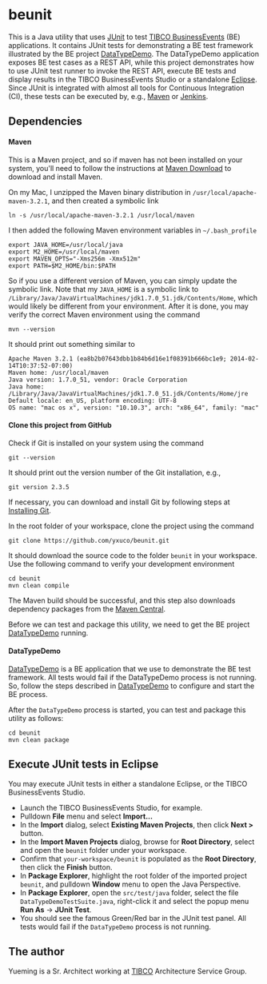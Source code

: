 # beunit
This is a Java utility that uses [JUnit](http://junit.org/) to test [TIBCO BusinessEvents](https://docs.tibco.com/products/tibco-businessevents-5-2-0) (BE) applications.  It contains JUnit tests for demonstrating a BE test framework illustrated by the BE project [DataTypeDemo](https://github.com/yxuco/DataTypeDemo).  The DataTypeDemo application exposes BE test cases as a REST API, while this project demonstrates how to use JUnit test runner to invoke the REST API, execute BE tests and display results in the TIBCO BusinessEvents Studio or a standalone [Eclipse](https://eclipse.org/).  Since JUnit is integrated with almost all tools for Continuous Integration (CI), these tests can be executed by, e.g., [Maven](https://maven.apache.org/) or [Jenkins](https://jenkins-ci.org/).

## Dependencies

#### Maven
This is a Maven project, and so if maven has not been installed on your system, you'll need to follow the instructions at [Maven Download](https://maven.apache.org/download.cgi) to download and install Maven.

On my Mac, I unzipped the Maven binary distribution in `/usr/local/apache-maven-3.2.1`, and then created a symbolic link

    ln -s /usr/local/apache-maven-3.2.1 /usr/local/maven

I then added the following Maven environment variables in `~/.bash_profile`

    export JAVA_HOME=/usr/local/java
    export M2_HOME=/usr/local/maven
    export MAVEN_OPTS="-Xms256m -Xmx512m"
    export PATH=$M2_HOME/bin:$PATH

So if you use a different version of Maven, you can simply update the symbolic link.  Note that my `JAVA_HOME` is a symbolic link to `/Library/Java/JavaVirtualMachines/jdk1.7.0_51.jdk/Contents/Home`, which would likely be different from your environment.
After it is done, you may verify the correct Maven environment using the command

    mvn --version

It should print out something similar to

    Apache Maven 3.2.1 (ea8b2b07643dbb1b84b6d16e1f08391b666bc1e9; 2014-02-14T10:37:52-07:00)
    Maven home: /usr/local/maven
    Java version: 1.7.0_51, vendor: Oracle Corporation
    Java home: /Library/Java/JavaVirtualMachines/jdk1.7.0_51.jdk/Contents/Home/jre
    Default locale: en_US, platform encoding: UTF-8
    OS name: "mac os x", version: "10.10.3", arch: "x86_64", family: "mac"
    
#### Clone this project from GitHub
Check if Git is installed on your system using the command

    git --version

It should print out the version number of the Git installation, e.g.,

    git version 2.3.5

If necessary, you can download and install Git by following steps at [Installing Git](https://git-scm.com/book/en/v2/Getting-Started-Installing-Git).

In the root folder of your workspace, clone the project using the command

    git clone https://github.com/yxuco/beunit.git

It should download the source code to the folder `beunit` in your workspace. Use the following command to verify your development environment

    cd beunit
    mvn clean compile

The Maven build should be successful, and this step also downloads dependency packages from the [Maven Central](http://search.maven.org/).

Before we can test and package this utility, we need to get the BE project [DataTypeDemo](https://github.com/yxuco/DataTypeDemo) running.

#### DataTypeDemo
[DataTypeDemo](https://github.com/yxuco/DataTypeDemo) is a BE application that we use to demonstrate the BE test framework.  All tests would fail if the DataTypeDemo process is not running.  So, follow the steps described in [DataTypeDemo](https://github.com/yxuco/DataTypeDemo) to configure and start the BE process.

After the `DataTypeDemo` process is started, you can test and package this utility as follows:

    cd beunit
    mvn clean package

## Execute JUnit tests in Eclipse
 
You may execute JUnit tests in either a standalone Eclipse, or the TIBCO BusinessEvents Studio.

 - Launch the TIBCO BusinessEvents Studio, for example.
 - Pulldown **File** menu and select **Import...**
 - In the **Import** dialog, select **Existing Maven Projects**, then click **Next >** button.
 - In the **Import Maven Projects** dialog, browse for **Root Directory**, select and open the `beunit` folder under your workspace.
 - Confirm that `your-workspace/beunit` is populated as the **Root Directory**, then click the **Finish** button.
 - In **Package Explorer**, highlight the root folder of the imported project `beunit`, and pulldown **Window** menu to open the Java Perspective.
 - In **Package Explorer**, open the `src/test/java` folder, select the file `DataTypeDemoTestSuite.java`, right-click it and select the popup menu **Run As** -> **JUnit Test**.
 - You should see the famous Green/Red bar in the JUnit test panel.  All tests would fail if the `DataTypeDemo` process is not running.

## The author

Yueming is a Sr. Architect working at [TIBCO](http://www.tibco.com/) Architecture Service Group.
